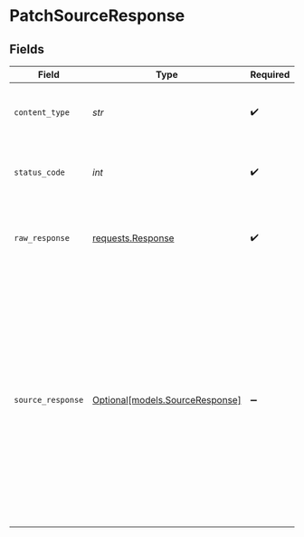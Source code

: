 # PatchSourceResponse


## Fields

| Field                                                                                                                                                                                                                              | Type                                                                                                                                                                                                                               | Required                                                                                                                                                                                                                           | Description                                                                                                                                                                                                                        | Example                                                                                                                                                                                                                            |
| ---------------------------------------------------------------------------------------------------------------------------------------------------------------------------------------------------------------------------------- | ---------------------------------------------------------------------------------------------------------------------------------------------------------------------------------------------------------------------------------- | ---------------------------------------------------------------------------------------------------------------------------------------------------------------------------------------------------------------------------------- | ---------------------------------------------------------------------------------------------------------------------------------------------------------------------------------------------------------------------------------- | ---------------------------------------------------------------------------------------------------------------------------------------------------------------------------------------------------------------------------------- |
| `content_type`                                                                                                                                                                                                                     | *str*                                                                                                                                                                                                                              | :heavy_check_mark:                                                                                                                                                                                                                 | HTTP response content type for this operation                                                                                                                                                                                      |                                                                                                                                                                                                                                    |
| `status_code`                                                                                                                                                                                                                      | *int*                                                                                                                                                                                                                              | :heavy_check_mark:                                                                                                                                                                                                                 | HTTP response status code for this operation                                                                                                                                                                                       |                                                                                                                                                                                                                                    |
| `raw_response`                                                                                                                                                                                                                     | [requests.Response](https://requests.readthedocs.io/en/latest/api/#requests.Response)                                                                                                                                              | :heavy_check_mark:                                                                                                                                                                                                                 | Raw HTTP response; suitable for custom response parsing                                                                                                                                                                            |                                                                                                                                                                                                                                    |
| `source_response`                                                                                                                                                                                                                  | [Optional[models.SourceResponse]](../models/sourceresponse.md)                                                                                                                                                                     | :heavy_minus_sign:                                                                                                                                                                                                                 | Update a Source                                                                                                                                                                                                                    | {<br/>"sourceId": "18dccc91-0ab1-4f72-9ed7-0b8fc27c5826",<br/>"name": "Analytics Team Postgres",<br/>"sourceType": "postgres",<br/>"workspaceId": "871d9b60-11d1-44cb-8c92-c246d53bf87e",<br/>"definitionId": "321d9b60-11d1-44cb-8c92-c246d53bf98e"<br/>} |
